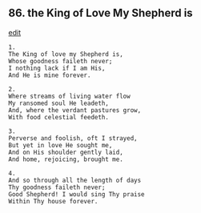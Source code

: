 
## 86.  the King of Love My Shepherd is
[edit](https://docs.google.com/document/d/1TF5-DzT3q7H05EbUV1DZjXrt4FMI9rOs/edit?mode=html)




    1.
    The King of love my Shepherd is,
    Whose goodness faileth never;
    I nothing lack if I am His,
    And He is mine forever.

    2.
    Where streams of living water flow
    My ransomed soul He leadeth,
    And, where the verdant pastures grow,
    With food celestial feedeth.

    3.
    Perverse and foolish, oft I strayed,
    But yet in love He sought me,
    And on His shoulder gently laid,
    And home, rejoicing, brought me.

    4.
    And so through all the length of days
    Thy goodness faileth never;
    Good Shepherd! I would sing Thy praise
    Within Thy house forever.
